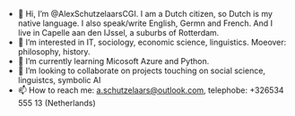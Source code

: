 - 👋 Hi, I’m @AlexSchutzelaarsCGI. I am a Dutch citizen, so Dutch is my native language. I also speak/write English, Germn and French. And I live in Capelle aan den IJssel, a suburbs of Rotterdam.
- 👀 I’m interested in IT, sociology, economic science, linguistics. Moeover: philosophy, history.
- 🌱 I’m currently learning Micosoft Azure and Python.
- 💞️ I’m looking to collaborate on projects touching on social science, linguistcs, symbolic AI
- 📫 How to reach me: a.schutzelaars@outlook.com, telephobe: +326534 555 13 (Netherlands)

<!---
AlexSchutzelaarsCGI/AlexSchutzelaarsCGI is a ✨ special ✨ repository because its `README.md` (this file) appears on your GitHub profile.
You can click the Preview link to take a look at your changes.
--->
